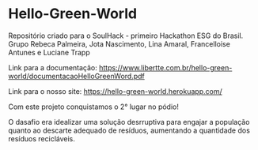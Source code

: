 # Hello-Green-World
Repositório criado para o SoulHack - primeiro Hackathon ESG do Brasil. Grupo Rebeca Palmeira, Jota Nascimento, Lina Amaral, Francelloise Antunes e Luciane Trapp

Link para a documentação: https://www.libertte.com.br/hello-green-world/documentacaoHelloGreenWord.pdf

Link para o nosso site: https://hello-green-world.herokuapp.com/

Com este projeto conquistamos o 2° lugar no pódio!

O dasafio era idealizar uma solução desrruptiva para engajar a população quanto ao descarte adequado de resíduos, aumentando a quantidade dos resíduos recicláveis. 
